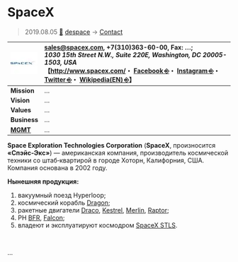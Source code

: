 # SpaceX
> 2019.08.05 [🚀](../../index/index.md) [despace](../index.md) → [Contact](../contact.md)

|[![](../f/contact/s/spacex_logo1_thumb.webp)](../f/contact/s/spacex_logo1.png)|<sales@spacex.com>, +7(310)363-60-00, Fax: …;<br> *1030 15th Street N.W., Suite 220E, Washington, DC 20005-1503, USA*<br> 【<http://www.spacex.com/>・ [Facebook ⎆](https://www.facebook.com/SpaceX)・ [Instagram ⎆](https://www.instagram.com/spacex)・ [Twitter ⎆](https://twitter.com/spacex)・ [Wikipedia(EN) ⎆](https://en.wikipedia.org/wiki/SpaceX)】|
|:--|:--|
|**Mission**|…|
|**Vision**|…|
|**Values**|…|
|**Business**|…|
|**[MGMT](../mgmt.md)**|…|

**Space Exploration Technologies Corporation** (**SpaceX**, произносится **«Спэйс‑Экс»**) — американская компания, производитель космической техники со штаб‑квартирой в городе Хоторн, Калифорния, США. Компания основана в 2002 году.

**Нынешняя продукция:**

   1. вакуумный поезд Hyperloop;
   1. космический корабль [Dragon](../dragon.md);
   1. ракетные двигатели [Draco](../engines_lst.md), [Kestrel](../engines_lst.md), [Merlin](../engines_lst.md), [Raptor](../engines_lst.md);
   1. РН [BFR](../bfr.md), [Falcon](../falcon.md);
   1. владеют и эксплуатируют космодром [SpaceX STLS](../spaceport.md).


<p style="page-break-after:always"> </p>

…
